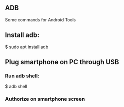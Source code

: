 ## ADB
Some commands for Android Tools

## Install adb:
$ sudo apt install adb

## Plug smartphone on PC through USB
### Run adb shell:
$ adb shell

### Authorize on smartphone screen
